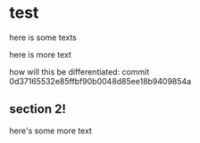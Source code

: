 # test

here is some texts

here is more text

how will this be differentiated:
commit 0d37165532e85ffbf90b0048d85ee18b9409854a

## section 2!

here's some more text

